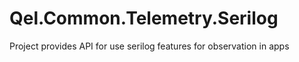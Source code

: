 # Qel.Common.Telemetry.Serilog
Project provides API for use serilog features for observation in apps